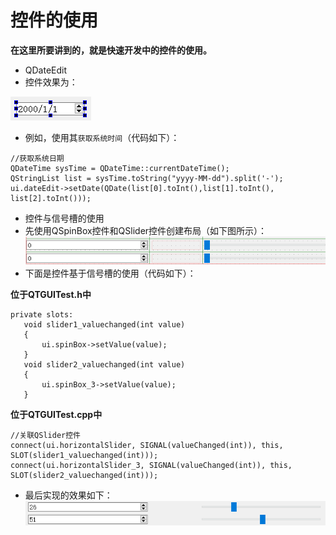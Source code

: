 # 控件的使用
**在这里所要讲到的，就是快速开发中的控件的使用。**

+ QDateEdit
 + 控件效果为：

 ![](./image/dateEdit.png)

 + 例如，使用其`获取系统时间`（代码如下）：

 ```
 //获取系统日期
 QDateTime sysTime = QDateTime::currentDateTime();
 QStringList list = sysTime.toString("yyyy-MM-dd").split('-');
 ui.dateEdit->setDate(QDate(list[0].toInt(),list[1].toInt(), list[2].toInt()));
 ```

+ 控件与信号槽的使用
 + 先使用QSpinBox控件和QSlider控件创建布局（如下图所示）：
 ![](./image/SpinBox.png)
 + 下面是控件基于信号槽的使用（代码如下）：

 **位于QTGUITest.h中**

 ```
 private slots:
	void slider1_valuechanged(int value)
	{
		ui.spinBox->setValue(value);
	}
	void slider2_valuechanged(int value)
	{
		ui.spinBox_3->setValue(value);
	}
 ```

 **位于QTGUITest.cpp中**

 ```
 //关联QSlider控件
 connect(ui.horizontalSlider, SIGNAL(valueChanged(int)), this, SLOT(slider1_valuechanged(int)));
 connect(ui.horizontalSlider_3, SIGNAL(valueChanged(int)), this, SLOT(slider2_valuechanged(int)));
 ```

 + 最后实现的效果如下：
 ![](./image/QSpinBoxFinish.png)
